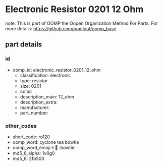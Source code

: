 # Electronic Resistor 0201 12 Ohm  

note: This is part of OOMP the Oopen Organization Method For Parts. For more details: https://github.com/oomlout/oomp_base

##  part details





### id
* oomp_id: electronic_resistor_0201_12_ohm
  * classification: electronic
  * type: resistor
  * size: 0201
  * color: 
  * description_main: 12_ohm
  * description_extra: 
  * manufacturer: 
  * part_number: 

### other_codes
* short_code: ro120
* oomp_word: cyclone tea bowtie
* oomp_word_emoji :cyclone: :tea: :bowtie:
* md5_6_alpha: 1v0g0
* md5_6: 2fb500